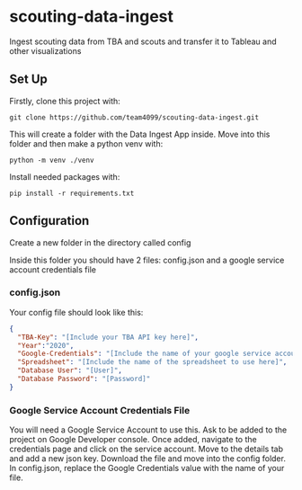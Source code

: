 # scouting-data-ingest
Ingest scouting data from TBA and scouts and transfer it to Tableau and other visualizations

## Set Up

Firstly, clone this project with: 

```
git clone https://github.com/team4099/scouting-data-ingest.git

```

This will create a folder with the Data Ingest App inside. Move into this folder and then make a python venv with:

```
python -m venv ./venv
```

Install needed packages with:

```
pip install -r requirements.txt
```


## Configuration

Create a new folder in the directory called config

Inside this folder you should have 2 files: config.json and a google service account credentials file

### config.json

Your config file should look like this:

```json
{
  "TBA-Key": "[Include your TBA API key here]",
  "Year":"2020",
  "Google-Credentials": "[Include the name of your google service account credentials file here]",
  "Spreadsheet": "[Include the name of the spreadsheet to use here]",
  "Database User": "[User]",
  "Database Password": "[Password]"
}
```


### Google Service Account Credentials File

You will need a Google Service Account to use this. Ask to be added to the project on Google Developer console. Once added, navigate to the credentials page and click on the service account. Move to the details tab and add a new json key. Download the file and move into the config folder. In config.json, replace the Google Credentials value with the name of your file.
